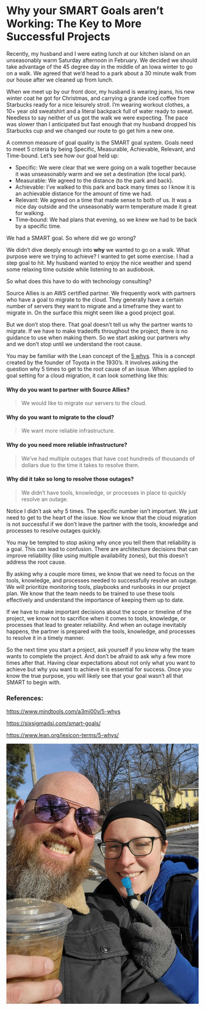 # Why your SMART Goals aren’t Working: The Key to More Successful Projects

Recently, my husband and I were eating lunch at our kitchen island on an unseasonably warm Saturday afternoon in February. We decided we should take advantage of the 45 degree day in the middle of an Iowa winter to go on a walk. We agreed that we’d head to a park about a 30 minute walk from our house after we cleaned up from lunch. 

When we meet up by our front door, my husband is wearing jeans, his new winter coat he got for Christmas, and carrying a grande iced coffee from Starbucks ready for a nice leisurely stroll. I’m wearing workout clothes, a 10+ year old sweatshirt and a literal backpack full of water ready to sweat. Needless to say neither of us got the walk we were expecting. The pace was slower than I anticipated but fast enough that my husband dropped his Starbucks cup and we changed our route to go get him a new one. 

A common measure of goal quality is the SMART goal system. Goals need to meet 5 criteria by being Specific, Measurable, Achievable, Relevant, and Time-bound. Let’s see how our goal held up:
- Specific: We were clear that we were going on a walk together because it was unseasonably warm and we set a destination (the local park). 
- Measurable: We agreed to the distance (to the park and back).
- Achievable: I’ve walked to this park and back many times so I know it is an achievable distance for the amount of time we had. 
- Relevant: We agreed on a time that made sense to both of us. It was a nice day outside and the unseasonably warm temperature made it great for walking.
- Time-bound: We had plans that evening, so we knew we had to be back by a specific time. 

We had a SMART goal. So where did we go wrong? 

We didn’t dive deeply enough into **why** we wanted to go on a walk. What purpose were we trying to achieve? I wanted to get some exercise. I had a step goal to hit. My husband wanted to enjoy the nice weather and spend some relaxing time outside while listening to an audiobook.

So what does this have to do with technology consulting?

Source Allies is an AWS certified partner. We frequently work with partners who have a goal to migrate to the cloud. They generally have a certain number of servers they want to migrate and a timeframe they want to migrate in. On the surface this might seem like a good project goal. 

But we don’t stop there. That goal doesn’t tell us why the partner wants to migrate. If we have to make tradeoffs throughout the project, there is no guidance to use when making them. So we start asking our partners why and we don’t stop until we understand the root cause. 

You may be familiar with the Lean concept of the [5 whys](https://www.lean.org/lexicon-terms/5-whys/). This is a concept created by the founder of Toyota in the 1930’s. It involves asking the question why 5 times to get to the root cause of an issue. When applied to goal setting for a cloud migration, it can look something like this:

#### Why do you want to partner with Source Allies?
> We would like to migrate our servers to the cloud.

#### Why do you want to migrate to the cloud?
> We want more reliable infrastructure.

#### Why do you need more reliable infrastructure?
> We’ve had multiple outages that have cost hundreds of thousands of dollars due to the time it takes to resolve them.

#### Why did it take so long to resolve those outages?
> We didn’t have tools, knowledge, or processes in place to quickly resolve an outage.

Notice I didn’t ask why 5 times. The specific number isn’t important. We just need to get to the heart of the issue. Now we know that the cloud migration is not successful if we don’t leave the partner with the tools, knowledge and processes to resolve outages quickly. 

You may be tempted to stop asking why once you tell them that reliability is a goal.  This can lead to confusion. There are architecture decisions that can improve reliability (like using multiple availability zones), but this doesn’t address the root cause. 

By asking why a couple more times, we know that we need to focus on the tools, knowledge, and processes needed to successfully resolve an outage. We will prioritize monitoring tools, playbooks and runbooks in our project plan. We know that the team needs to be trained to use these tools effectively and understand the importance of keeping them up to date. 

If we have to make important decisions about the scope or timeline of the project, we know not to sacrifice when it comes to tools, knowledge, or processes that lead to greater reliability. And when an outage inevitably happens, the partner is prepared with the tools, knowledge, and processes to resolve it in a timely manner. 

So the next time you start a project, ask yourself if you know why the team wants to complete the project. And don’t be afraid to ask why a few more times after that. Having clear expectations about not only what you want to achieve but why you want to achieve it is essential for success. Once you know the true purpose, you will likely see that your goal wasn’t all that SMART to begin with. 

### References:

https://www.mindtools.com/a3mi00v/5-whys

https://sixsigmadsi.com/smart-goals/

https://www.lean.org/lexicon-terms/5-whys/


![5 Whys Walk](./5WhysWalk.jpg)
